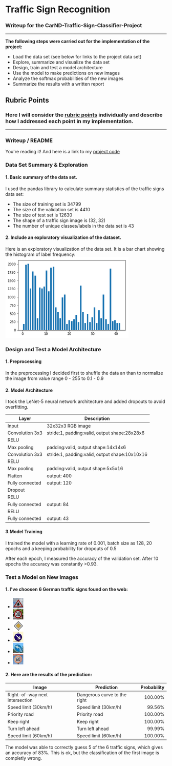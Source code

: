 # **Traffic Sign Recognition** 

### Writeup for the CarND-Traffic-Sign-Classifier-Project

---

**The following steps were carried out for the implementation of the project:**

* Load the data set (see below for links to the project data set)
* Explore, summarize and visualize the data set
* Design, train and test a model architecture
* Use the model to make predictions on new images
* Analyze the softmax probabilities of the new images
* Summarize the results with a written report

[//]: # (Image References)
[label_frequency]: ./label_frequency.png "Label frequency"
[right_of_way]: ./new-traffic-signs/1.png "Right-of-way next intersection"
[speed_limit_30]: ./new-traffic-signs/2.png "Speed limit (30km/h)"
[priority road]: ./new-traffic-signs/3.png "Priority road" 
[keep_right]: ./new-traffic-signs/4.png "Keep right"
[turn_left_ahead]: ./new-traffic-signs/5.png "Turn left ahead" 
[speed_limit_60]: ./new-traffic-signs/6.png "Speed limit (60km/h)"


## Rubric Points
### Here I will consider the [rubric points](https://review.udacity.com/#!/rubrics/481/view) individually and describe how I addressed each point in my implementation.  

---
### Writeup / README

You're reading it! And here is a link to my [project code](https://github.com/voigtjo/CarND-Traffic-Sign-Classifier-Project/blob/master/Traffic_Sign_Classifier.ipynb)

### Data Set Summary & Exploration

#### 1. Basic summary of the data set. 

I used the pandas library to calculate summary statistics of the traffic
signs data set:

* The size of training set is 34799 
* The size of the validation set is 4410 
* The size of test set is 12630 
* The shape of a traffic sign image is (32, 32)
* The number of unique classes/labels in the data set is 43

#### 2. Include an exploratory visualization of the dataset.

Here is an exploratory visualization of the data set. It is a bar chart showing the histogram of label frequency:
![alt text][label_frequency]

### Design and Test a Model Architecture

#### 1. Preprocessing
In the preprocessing I decided first to shuffle the data an than to normalize the image from value range 0 - 255 to 0.1 - 0.9

#### 2. Model Architecture
I took the LeNet-5 neural network architecture and added dropouts to avoid overfitting.

| Layer         		|     Description	        					| 
|-----------------------|-----------------------------------------------| 
| Input         		| 32x32x3 RGB image   							| 
| Convolution 3x3     	| stride:1, padding:valid, output shape:28x28x6	|
| RELU					|												|
| Max pooling	      	| padding:valid, output shape:14x14x6			|
| Convolution 3x3	    | stride:1, padding:valid, output shape:10x10x16|
| RELU					|												|
| Max pooling	      	| padding:valid, output shape:5x5x16			|
| Flatten				| output: 400									|
| Fully connected		| output: 120       							|
| Dropout		        |        										|
| RELU					|												|
| Fully connected		| output: 84       							    |
| RELU					|												|
| Fully connected		| output: 43       							    |



#### 3.Model Training
I trained the model with a learning rate of 0.001, batch size as 128, 20 epochs and a keeping probability for dropouts of 0.5

After each epoch, I measured the accuracy of the validation set. After 10 epochs the accuracy was constantly >0.93.
 

### Test a Model on New Images

#### 1. I've choosen 6 German traffic signs found on the web: 

* ![alt text][right_of_way]
* ![alt text][speed_limit_30]
* ![alt text][priority road]
* ![alt text][keep_right]
* ![alt text][turn_left_ahead]
* ![alt text][speed_limit_60]


#### 2. Here are the results of the prediction:

| Image			               |     Prediction	        		|  Probability         | 
|------------------------------|--------------------------------|-------------:| 
| Right-of-way next intersection      | Dangerous curve to the right|  100.00% |
| Speed limit (30km/h)	| Speed limit (30km/h) 	|99.56%  |
| Priority road			| Priority road			|100.00% |
| Keep right			| Keep right			|100.00% |
| Turn left ahead		| Turn left ahead      		|99.99%  |
| Speed limit (60km/h)	| Speed limit (60km/h)    	|100.00% |


The model was able to correctly guess 5 of the 6 traffic signs, which gives an accuracy of 83%. This is ok, but the classification of the first image is completly wrong.





